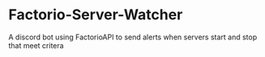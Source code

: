 # Factorio-Server-Watcher
A discord bot using FactorioAPI to send alerts when servers start and stop that meet critera 
